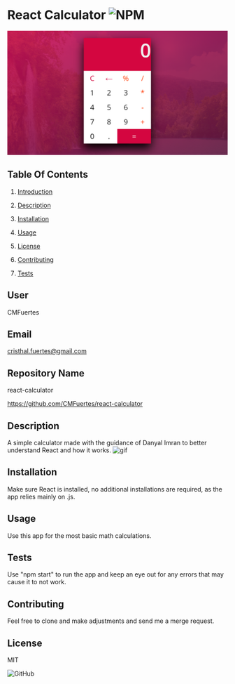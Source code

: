 # React Calculator ![NPM](https://img.shields.io/npm/l/sta)

![img](https://github.com/CMFuertes/react-calculator/blob/main/img/calcshot.png)

## Table Of Contents 

1) [Introduction](#user) 

2) [Description](#description)

3) [Installation](#installation)

4) [Usage](#usage)

5) [License](#license)

6) [Contributing](#contributing)

7) [Tests](#tests)

## User

CMFuertes

## Email

cristhal.fuertes@gmail.com

## Repository Name

react-calculator

https://github.com/CMFuertes/react-calculator 

## Description

A simple calculator made with the guidance of Danyal Imran to better understand React and how it works. 
![gif](https://github.com/CMFuertes/react-calculator/blob/main/img/React%20App.gif)


## Installation

Make sure React is installed, no additional installations are required, as the app relies mainly on .js. 

## Usage
Use this app for the most basic math calculations. 

## Tests
Use "npm start" to run the app and keep an eye out for any errors that may cause it to not work. 

## Contributing
Feel free to clone and make adjustments and send me a merge request. 


## License

MIT

![GitHub](https://img.shields.io/github/license/CMFuertes/react-calculator)